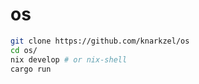 # os

```bash
git clone https://github.com/knarkzel/os
cd os/
nix develop # or nix-shell
cargo run
```
